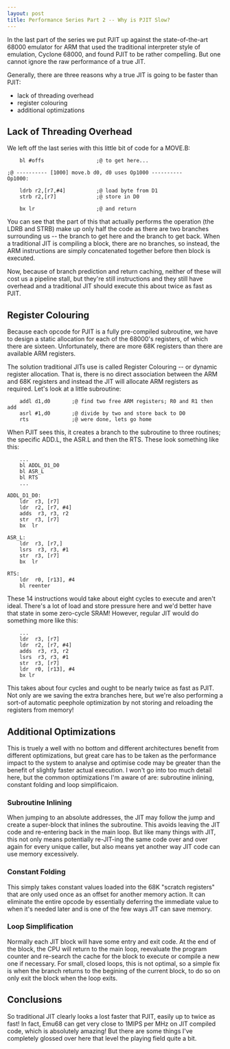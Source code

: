 ```yaml
---
layout: post
title: Performance Series Part 2 -- Why is PJIT Slow?
---
```


In the last part of the series we put PJIT up against the state-of-the-art 68000 emulator for ARM that used the traditional interpreter style of emulation, Cyclone 68000, and found PJIT to be rather compelling. But one cannot ignore the raw performance of a true JIT.

Generally, there are three reasons why a true JIT is going to be faster than PJIT:
- lack of threading overhead
- register colouring
- additional optimizations

## Lack of Threading Overhead

We left off the last series with this little bit of code for a MOVE.B:
```
    bl #offs                 ;@ to get here...            

;@ ---------- [1000] move.b d0, d0 uses Op1000 ----------
Op1000:

    ldrb r2,[r7,#4]          ;@ load byte from D1
    strb r2,[r7]             ;@ store in D0

    bx lr                    ;@ and return
```
You can see that the part of this that actually performs the operation (the LDRB and STRB) make up only half the code as there are two branches surrounding us -- the branch to get here and the branch to get back. When a traditional JIT is compiling a block, there are no branches, so instead, the ARM instructions are simply concatenated together before then block is executed. 

Now, because of branch prediction and return caching, neither of these will cost us a pipeline stall, but they're still instructions and they still have overhead and a traditional JIT should execute this about twice as fast as PJIT.

## Register Colouring

Because each opcode for PJIT is a fully pre-compiled subroutine, we have to design a static allocation for each of the 68000's registers, of which there are sixteen. Unfortunately, there are more 68K registers than there are available ARM registers.

The solution traditional JITs use is called Register Colouring -- or dynamic register allocation. That is, there is no direct association between the ARM and 68K registers and instead the JIT will allocate ARM registers as required. Let's look at a little subroutine:
```
    addl d1,d0       ;@ find two free ARM registers; R0 and R1 then add
    asrl #1,d0       ;@ divide by two and store back to D0
    rts              ;@ were done, lets go home
```
When PJIT sees this, it creates a branch to the subroutine to three routines; the specific ADD.L, the ASR.L and then the RTS. These look something like this:
```
    ...
    bl ADDL_D1_D0
    bl ASR_L
    bl RTS
    ...

ADDL_D1_D0:
    ldr  r3, [r7]
    ldr  r2, [r7, #4]
    adds  r3, r3, r2
    str  r3, [r7]
    bx  lr

ASR_L:
    ldr  r3, [r7,]
    lsrs  r3, r3, #1
    str  r3, [r7]
    bx  lr

RTS:
    ldr  r0, [r13], #4
    bl reenter
```
These 14 instructions would take about eight cycles to execute and aren't ideal. There's a lot of load and store pressure here and we'd better have that state in some zero-cycle SRAM! However, regular JIT would do something more like this:
```
    ...
    ldr  r3, [r7]
    ldr  r2, [r7, #4]
    adds  r3, r3, r2
    lsrs  r3, r3, #1
    str  r3, [r7]
    ldr  r0, [r13], #4
    bx lr
```
This takes about four cycles and ought to be nearly twice as fast as PJIT. Not only are we saving the extra branches here, but we're also performing a sort-of automatic peephole optimization by not storing and reloading the registers from memory!

## Additional Optimizations

This is truely a well with no bottom and different architectures benefit from different optimizations, but great care has to be taken as the performance impact to the system to analyse and optimise code may be greater than the benefit of slightly faster actual execution. I won't go into too much detail here, but the common optimizations I'm aware of are: subroutine inlining, constant folding and loop simplificaion.

### Subroutine Inlining

When jumping to an absolute addresses, the JIT may follow the jump and create a super-block that inlines the subroutine. This avoids leaving the JIT code and re-entering back in the main loop. But like many things with JIT, this not only means potentially re-JIT-ing the same code over and over again for every unique caller, but also means yet another way JIT code can use memory excessively.

### Constant Folding

This simply takes constant values loaded into the 68K "scratch registers" that are only used once as an offset for another memory action. It can eliminate the entire opcode by essentially deferring the immediate value to when it's needed later and is one of the few ways JIT can save memory.

### Loop Simplification

Normally each JIT block will have some entry and exit code. At the end of the block, the CPU will return to the main loop, reevaluate the program counter and re-search the cache for the block to execute or compile a new one if necessary. For small, closed loops, this is not optimal, so a simple fix is when the branch returns to the begining of the current block, to do so on only exit the block when the loop exits.

## Conclusions

So traditional JIT clearly looks a lost faster that PJIT, easily up to twice as fast! In fact, Emu68 can get very close to 1MIPS per MHz on JIT compiled code, which is absolutely amazing! But there are some things I've completely glossed over here that level the playing field quite a bit.
